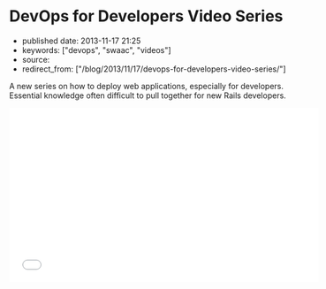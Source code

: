 # DevOps for Developers Video Series

- published date: 2013-11-17 21:25
- keywords: ["devops", "swaac", "videos"]
- source: 
- redirect_from: ["/blog/2013/11/17/devops-for-developers-video-series/"]


A new series on how to deploy web applications, especially for
developers. Essential knowledge often difficult to pull together for
new Rails developers.

<iframe
width="560" height="315"
src="//www.youtube.com/embed/videoseries?list=PLjQo0sojbbxUav7I746f0lT4apGX8-iON"
frameborder="0" allowfullscreen></iframe>
